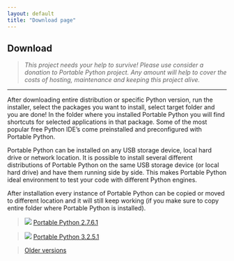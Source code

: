 ```yaml
---
layout: default
title: "Download page"
---
```

## Download

> _This project needs your help to survive! Please use consider a donation to Portable Python project. Any amount will help to cover the costs of hosting, maintenance and keeping this project alive._

---

After downloading entire distribution or specific Python version, run the installer, select the packages you want to install, select target folder and you are done! In the folder where you installed Portable Python you will find shortcuts for selected applications in that package. Some of the most popular free Python IDE’s come preinstalled and preconfigured with Portable Python.

Portable Python can be installed on any USB storage device, local hard drive or network location. It is possible to install several different distributions of Portable Python on the same USB storage device (or local hard drive) and have them running side by side. This makes Portable Python ideal environment to test your code with different Python engines.

After installation every instance of Portable Python can be copied or moved to different location and it will still keep working (if you make sure to copy entire folder where Portable Python is installed).

> ![][dllogo] [Portable Python 2.7.6.1]({{site.url}}/wiki/PortablePython2.7.6.1/ "Download Portable Python 2.7.6.1") 

> ![][dllogo] [Portable Python 3.2.5.1]({{site.url}}/wiki/PortablePython3.2.5.1/ "Download Portable Python 3.2.5.1")


> [Older versions](http://ftp.nluug.nl/languages/python/portablepython/ "Browse older versions")

[dllogo]: {{site.url}}/images/download.png


